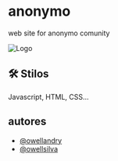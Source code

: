 
# anonymo

web site for anonymo comunity


![Logo](https://superb-hummingbird-0365e6.netlify.app/banner.png)


## 🛠 Stilos
Javascript, HTML, CSS...


## autores

- [@owellandry](https://www.github.com/owellandry)
- [@owellsilva](https://www.github.com/owellsilva)
